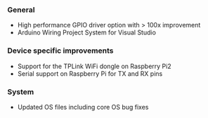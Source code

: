 ### General
- High performance GPIO driver option with > 100x improvement
- Arduino Wiring Project System for Visual Studio

### Device specific improvements
- Support for the TPLink WiFi dongle on Raspberry Pi2
- Serial support on Raspberry Pi for TX and RX pins

### System
- Updated OS files including core OS bug fixes